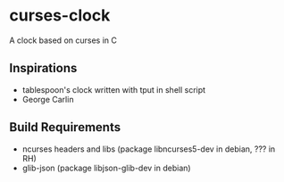 curses-clock
============

A clock based on curses in C

Inspirations
------------

* tablespoon's clock written with tput in shell script
* George Carlin

Build Requirements
------------------

* ncurses headers and libs (package libncurses5-dev in debian, ??? in RH)
* glib-json (package libjson-glib-dev in debian)
